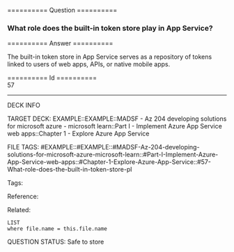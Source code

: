 ========== Question ==========  

### What role does the built-in token store play in App Service?  

========== Answer ==========  

The built-in token store in App Service serves as a repository of tokens linked
to users of web apps, APIs, or native mobile apps.

========== Id ==========  
57

---

DECK INFO

TARGET DECK: EXAMPLE::EXAMPLE::MADSF - Az 204 developing solutions for microsoft azure - microsoft learn::Part I - Implement Azure App Service web apps::Chapter 1 - Explore Azure App Service

FILE TAGS: #EXAMPLE::#EXAMPLE::#MADSF-Az-204-developing-solutions-for-microsoft-azure-microsoft-learn::#Part-I-Implement-Azure-App-Service-web-apps::#Chapter-1-Explore-Azure-App-Service::#57-What-role-does-the-built-in-token-store-pl

Tags:

Reference:

Related:

```dataview
LIST
where file.name = this.file.name
```

QUESTION STATUS: Safe to store
